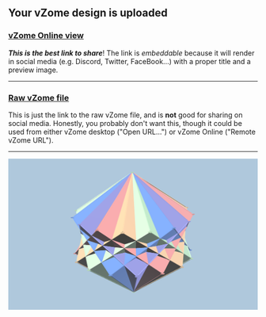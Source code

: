 ## Your vZome design is uploaded

### [vZome Online view][embed]

***This is the best link to share***!  The link is *embeddable* because it will render in social media (e.g. Discord, Twitter, FaceBook...) with a proper title and a preview image.

---

### [Raw vZome file][raw]

This is just the link to the raw vZome file, and is **not** good for
sharing on social media.
Honestly, you probably don't want this, though it could be used from either
vZome desktop ("Open URL...") or vZome Online ("Remote vZome URL").

---

![Image](<60-gon-field-5-cubes.png>)


[embed]: <https://vzome.com/app/embed.py?url=https://raw.githubusercontent.com/John-Kostick/vzome-sharing/main/2021/08/11/13-40-12-60-gon-field-5-cubes/60-gon-field-5-cubes.vZome>
[raw]: <https://raw.githubusercontent.com/John-Kostick/vzome-sharing/main/2021/08/11/13-40-12-60-gon-field-5-cubes/60-gon-field-5-cubes.vZome>

